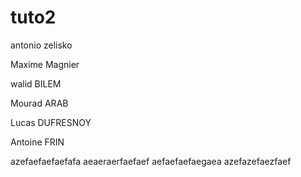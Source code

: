 # tuto2

antonio zelisko

Maxime Magnier

walid BILEM

Mourad ARAB

Lucas DUFRESNOY

Antoine FRIN

azefaefaefaefafa
aeaeraerfaefaef
aefaefaefaegaea
azefazefaezfaef
